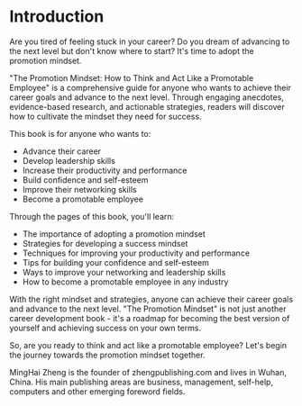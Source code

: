 # Introduction

Are you tired of feeling stuck in your career? Do you dream of advancing to the next level but don't know where to start? It's time to adopt the promotion mindset.

"The Promotion Mindset: How to Think and Act Like a Promotable Employee" is a comprehensive guide for anyone who wants to achieve their career goals and advance to the next level. Through engaging anecdotes, evidence-based research, and actionable strategies, readers will discover how to cultivate the mindset they need for success.

This book is for anyone who wants to:

* Advance their career
* Develop leadership skills
* Increase their productivity and performance
* Build confidence and self-esteem
* Improve their networking skills
* Become a promotable employee

Through the pages of this book, you'll learn:

* The importance of adopting a promotion mindset
* Strategies for developing a success mindset
* Techniques for improving your productivity and performance
* Tips for building your confidence and self-esteem
* Ways to improve your networking and leadership skills
* How to become a promotable employee in any industry

With the right mindset and strategies, anyone can achieve their career goals and advance to the next level. "The Promotion Mindset" is not just another career development book - it's a roadmap for becoming the best version of yourself and achieving success on your own terms.

So, are you ready to think and act like a promotable employee? Let's begin the journey towards the promotion mindset together.


MingHai Zheng is the founder of zhengpublishing.com and lives in Wuhan, China. His main publishing areas are business, management, self-help, computers and other emerging foreword fields.
